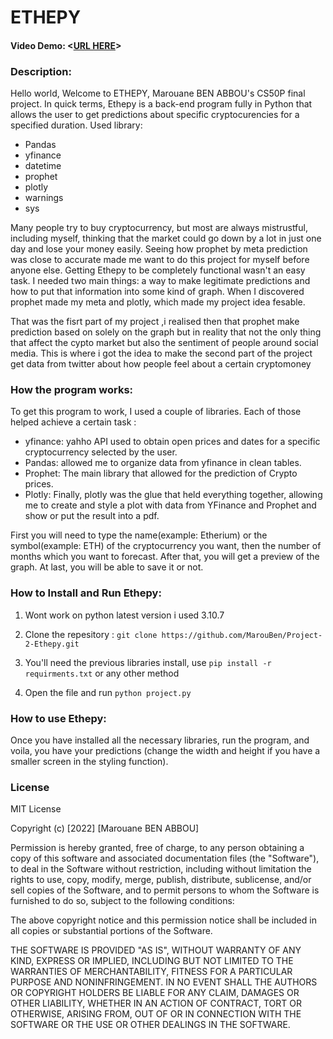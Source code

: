 # ETHEPY
#### Video Demo:  <[URL HERE]()>

### Description:
Hello world, Welcome to ETHEPY, Marouane BEN ABBOU's CS50P final project.
In quick terms, Ethepy is a back-end program fully in Python that allows the user to get predictions about specific cryptocurencies for a specified duration.
Used library:
* Pandas
* yfinance
* datetime
* prophet
* plotly
* warnings
* sys

Many people try to buy cryptocurrency, but most are always mistrustful, including myself, thinking that the market could go down by a lot in just one day and lose your money easily. Seeing how prophet by meta prediction was close to accurate made me want to do this project for myself before anyone else.
Getting Ethepy to be completely functional wasn't an easy task. I needed two main things: a way to make legitimate predictions and how to put that information into some kind of graph. When I discovered prophet made my meta and plotly, which made my project idea fesable.

That was the fisrt part of my project ,i realised then that prophet make prediction based on solely on the graph but in reality that not the only thing that affect the cypto market but also the sentiment of people around social media. This is where i got the idea to make the second part of the project get data from twitter about how people feel about a certain cryptomoney


### How the program works:

To get this program to work, I used a couple of libraries. Each of those helped achieve a certain task :
* yfinance: yahho API used to obtain open prices and dates for a specific cryptocurrency selected by the user.
* Pandas: allowed me to organize data from yfinance in clean tables.
* Prophet: The main library that allowed for the prediction of Crypto prices.
* Plotly: Finally, plotly was the glue that held everything together, allowing me to create and style a plot with data from YFinance and Prophet and show or put the result into a pdf.

First you will need to type the name(example: Etherium) or the symbol(example: ETH) of the cryptocurrency you want, then the number of months which you want to forecast. After that, you will get a preview of the graph. At last, you will be able to save it or not.

### How to Install and Run Ethepy:

1. Wont work on python latest version i used 3.10.7

2. Clone the repesitory : `git clone https://github.com/MarouBen/Project-2-Ethepy.git`

3. You'll need the previous libraries install, use `pip install -r requirments.txt` or any other method

4. Open the file and run `python project.py`

### How to use Ethepy:

Once you have installed all the necessary libraries, run the program, and voila, you have your predictions (change the width and height if you have a smaller screen in the styling function).


### License
MIT License

Copyright (c) [2022] [Marouane BEN ABBOU]

Permission is hereby granted, free of charge, to any person obtaining a copy
of this software and associated documentation files (the "Software"), to deal
in the Software without restriction, including without limitation the rights
to use, copy, modify, merge, publish, distribute, sublicense, and/or sell
copies of the Software, and to permit persons to whom the Software is
furnished to do so, subject to the following conditions:

The above copyright notice and this permission notice shall be included in all
copies or substantial portions of the Software.

THE SOFTWARE IS PROVIDED "AS IS", WITHOUT WARRANTY OF ANY KIND, EXPRESS OR
IMPLIED, INCLUDING BUT NOT LIMITED TO THE WARRANTIES OF MERCHANTABILITY,
FITNESS FOR A PARTICULAR PURPOSE AND NONINFRINGEMENT. IN NO EVENT SHALL THE
AUTHORS OR COPYRIGHT HOLDERS BE LIABLE FOR ANY CLAIM, DAMAGES OR OTHER
LIABILITY, WHETHER IN AN ACTION OF CONTRACT, TORT OR OTHERWISE, ARISING FROM,
OUT OF OR IN CONNECTION WITH THE SOFTWARE OR THE USE OR OTHER DEALINGS IN THE
SOFTWARE.


